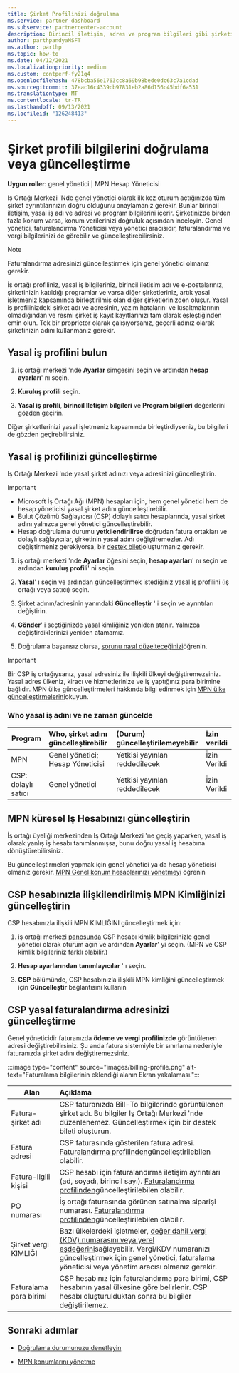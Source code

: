 ```yaml
---
title: Şirket Profilinizi doğrulama
ms.service: partner-dashboard
ms.subservice: partnercenter-account
description: Birincil iletişim, adres ve program bilgileri gibi şirketinizin ayrıntılarını nasıl doğrulayacağınızı öğrenin. Yasal ve fatura adreslerinizi de güncelleştirebilirsiniz.
author: parthpandyaMSFT
ms.author: parthp
ms.topic: how-to
ms.date: 04/12/2021
ms.localizationpriority: medium
ms.custom: contperf-fy21q4
ms.openlocfilehash: 478bcba56e1763cc8a69b98bede0dc63c7a1cdad
ms.sourcegitcommit: 37eac16c4339cb97831eb2a86d156c45bdf6a531
ms.translationtype: MT
ms.contentlocale: tr-TR
ms.lasthandoff: 09/13/2021
ms.locfileid: "126248413"
---
```

# <a name="verify-or-update-your-company-profile-information"></a>Şirket profili bilgilerini doğrulama veya güncelleştirme 

**Uygun roller**: genel yönetici | MPN Hesap Yöneticisi

Iş Ortağı Merkezi 'Nde genel yönetici olarak ilk kez oturum açtığınızda tüm şirket ayrıntılarınızın doğru olduğunu onaylamanız gerekir. Bunlar birincil iletişim, yasal iş adı ve adresi ve program bilgilerini içerir. Şirketinizde birden fazla konum varsa, konum verilerinizi doğruluk açısından inceleyin. Genel yönetici, faturalandırma Yöneticisi veya yönetici aracısıdır, faturalandırma ve vergi bilgilerinizi de görebilir ve güncelleştirebilirsiniz.

> [!NOTE]
> Faturalandırma adresinizi güncelleştirmek için genel yönetici olmanız gerekir.

İş ortağı profiliniz, yasal iş bilgileriniz, birincil iletişim adı ve e-postalarınız, şirketinizin katıldığı programlar ve varsa diğer şirketleriniz, artık yasal işletmeniz kapsamında birleştirilmiş olan diğer şirketlerinizden oluşur. Yasal iş profilinizdeki şirket adı ve adresinin, yazım hatalarını ve kısaltmalarının olmadığından ve resmi şirket iş kayıt kayıtlarınızı tam olarak eşleştiğinden emin olun. Tek bir proprietor olarak çalışıyorsanız, geçerli adınız olarak şirketinizin adını kullanmanız gerekir.


## <a name="locate-the-legal-business-profile"></a>Yasal iş profilini bulun

1. iş ortağı merkezi 'nde **Ayarlar** simgesini seçin ve ardından **hesap ayarları**' nı seçin.
 
1. **Kuruluş profili** seçin. 

2. **Yasal iş profili**, **birincil Iletişim bilgileri** ve **Program bilgileri** değerlerini gözden geçirin.

Diğer şirketlerinizi yasal işletmeniz kapsamında birleştirdiyseniz, bu bilgileri de gözden geçirebilirsiniz. 

## <a name="update-your-legal-business-profile"></a>Yasal iş profilinizi güncelleştirme 

Iş Ortağı Merkezi 'nde yasal şirket adınızı veya adresinizi güncelleştirin.

>[!Important]
>- Microsoft İş Ortağı Ağı (MPN) hesapları için, hem genel yönetici hem de hesap yöneticisi yasal şirket adını güncelleştirebilir.
>- Bulut Çözümü Sağlayıcısı (CSP) dolaylı satıcı hesaplarında, yasal şirket adını yalnızca genel yönetici güncelleştirebilir. 
>- Hesap doğrulama durumu **yetkilendirilirse** doğrudan fatura ortakları ve dolaylı sağlayıcılar, şirketinin yasal adını değiştiremezler. Adı değiştirmeniz gerekiyorsa, bir [destek bileti](https://partner.microsoft.com/dashboard/support/servicerequests/create?stage=2&topicid=eb74583c-61b3-2124-bffc-00920e0ae772)oluşturmanız gerekir.



1. iş ortağı merkezi 'nde **Ayarlar** öğesini seçin, **hesap ayarları**' nı seçin ve ardından **kuruluş profili**' ni seçin.

2. **Yasal**' ı seçin ve ardından güncelleştirmek istediğiniz yasal iş profilini (iş ortağı veya satıcı) seçin.

1. Şirket adının/adresinin yanındaki **Güncelleştir** ' i seçin ve ayrıntıları değiştirin.
 
1. **Gönder**' i seçtiğinizde yasal kimliğiniz yeniden atanır. Yalnızca değiştirdiklerinizi yeniden atamamız.

1. Doğrulama başarısız olursa, [sorunu nasıl düzelteceğinizi](verification-responses.md)öğrenin.

>[!Important]
>Bir CSP iş ortağıysanız, yasal adresiniz ile ilişkili ülkeyi değiştiremezsiniz. Yasal adres ülkeniz, kiracı ve hizmetlerinize ve iş yaptığınız para birimine bağlıdır. MPN ülke güncelleştirmeleri hakkında bilgi edinmek için  [MPN ülke güncelleştirmelerini](manage-locations.md#change-country-of-partner-global-account)okuyun.


### <a name="who-can-update-legal-business-name-and-when"></a>Who yasal iş adını ve ne zaman güncelde

|**Program**|**Who, şirket adını güncelleştirebilir**|**(Durum) güncelleştirilemeyebilir**|**İzin verildi**|
|---------------------|:-------------------------------|:------------|:-----------------|
MPN|Genel yönetici; Hesap Yöneticisi|Yetkisi yayınlan reddedilecek| İzin Verildi|
|CSP: dolaylı satıcı|Genel yönetici|Yetkisi yayınlan reddedilecek| İzin Verildi|


## <a name="update-your-mpn-global-business-account"></a>MPN küresel Iş Hesabınızı güncelleştirin

İş ortağı üyeliği merkezinden Iş Ortağı Merkezi 'ne geçiş yaparken, yasal iş olarak yanlış iş hesabı tanımlanmışsa, bunu doğru yasal iş hesabına dönüştürebilirsiniz.

Bu güncelleştirmeleri yapmak için genel yönetici ya da hesap yöneticisi olmanız gerekir. [MPN Genel konum hesaplarınızı yönetmeyi](manage-locations.md) öğrenin


## <a name="update-your-mpn-id-associated-with-your-csp-account"></a>CSP hesabınızla ilişkilendirilmiş MPN Kimliğinizi güncelleştirin

CSP hesabınızla ilişkili MPN KIMLIĞINI güncelleştirmek için:

1. iş ortağı merkezi [panosunda](https://partner.microsoft.com/dashboard/home) CSP hesabı kimlik bilgilerinizle genel yönetici olarak oturum açın ve ardından **Ayarlar**' yi seçin. (MPN ve CSP kimlik bilgileriniz farklı olabilir.)
 
1. **Hesap ayarlarından** **tanımlayıcılar** ' ı seçin.

1. **CSP** bölümünde, CSP hesabınızla ilişkili MPN kimliğini güncelleştirmek için **Güncelleştir** bağlantısını kullanın 


## <a name="update-your-csp-legal-billing-address"></a>CSP yasal faturalandırma adresinizi güncelleştirme

Genel yöneticidir faturanızda **ödeme ve vergi profilinizde** görüntülenen adresi değiştirebilirsiniz. Şu anda fatura sistemiyle bir sınırlama nedeniyle faturanızda şirket adını değiştiremezsiniz.

:::image type="content" source="images/billing-profile.png" alt-text="Faturalama bilgilerinin eklendiği alanın Ekran yakalaması.":::

|**Alan**  |**Açıklama**|  
|---------------------|:------------------|
|Fatura-şirket adı|CSP faturanızda Bill-To bilgilerinde görüntülenen şirket adı.  Bu bilgiler Iş Ortağı Merkezi 'nde düzenlenemez.  Güncelleştirmek için bir destek bileti oluşturun.|
|Fatura adresi|CSP faturasında gösterilen fatura adresi. [Faturalandırma profilinden](https://partner.microsoft.com/dashboard/account/v3/accountsettings/billingprofile#commercial)güncelleştirilebilen olabilir.|
|Fatura-Ilgili kişisi|CSP hesabı için faturalandırma iletişim ayrıntıları (ad, soyadı, birincil sayı).  [Faturalandırma profilinden](https://partner.microsoft.com/dashboard/account/v3/accountsettings/billingprofile#commercial)güncelleştirilebilen olabilir.|
|PO numarası|İş ortağı faturasında görünen satınalma siparişi numarası. [Faturalandırma profilinden](https://partner.microsoft.com/dashboard/account/v3/accountsettings/billingprofile#commercial)güncelleştirilebilen olabilir.|
|Şirket vergi KIMLIĞI|Bazı ülkelerdeki işletmeler, [değer dahil vergi (KDV) numarasını veya yerel eşdeğerini](./organization-tax-info.md)sağlayabilir. Vergi/KDV numaranızı güncelleştirmek için genel yönetici, faturalama yöneticisi veya yönetim aracısı olmanız gerekir.|
|Faturalama para birimi|CSP hesabınız için faturalandırma para birimi, CSP hesabının yasal ülkesine göre belirlenir.  CSP hesabı oluşturulduktan sonra bu bilgiler değiştirilemez.|

## <a name="next-steps"></a>Sonraki adımlar

- [Doğrulama durumunuzu denetleyin](verification-responses.md)

- [MPN konumlarını yönetme](manage-locations.md)
